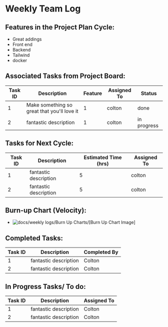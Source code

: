 # Weekly Team Log


## Features in the Project Plan Cycle:

- Great addings
- Front end 
- Backend
- Tailwind
- docker

## Associated Tasks from Project Board:

| Task ID | Description        | Feature   | Assigned To | Status   |
| ------- | ------------------ | --------- | ----------- | -------- |
| 1   | Make something so great that you'll love it | 1| colton  | done |
| 2   | fantastic description | 1| colton  | in progress |


## Tasks for Next Cycle:

| Task ID | Description        | Estimated Time (hrs) | Assigned To |
| ------- | ------------------ | -------------------- | ----------- |
| 1   | fantastic description | 5     | colton  |
| 2  | fantastic description | 5    | colton  |


## Burn-up Chart (Velocity):

- ![docs/weekly logs/Burn Up Charts/[Burn Up Chart Image]](path/to/burnupchart.png)


## Completed Tasks:

| Task ID | Description        | Completed By |
| ------- | ------------------ | ------------ |
| 1  | fantastic description  | Colton   |
| 2   | fantastic description  | Colton   |

## In Progress Tasks/ To do:

| Task ID | Description        | Assigned To |
| ------- | ------------------ | ----------- |
| 1   | fantastic description  | Colton |
| 2   | fantastic description  | Colton  |


